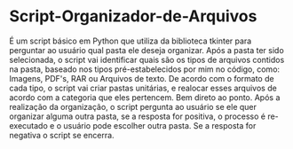 # Script-Organizador-de-Arquivos

É um script básico em Python que utiliza da biblioteca tkinter para perguntar ao usuário qual pasta ele deseja organizar.
Após a pasta ter sido selecionada, o script vai identificar quais são os tipos de arquivos contidos na pasta, baseado nos tipos pré-estabelecidos por mim no código, como: Imagens, PDF's, RAR ou Arquivos de texto.
De acordo com o formato de cada tipo, o script vai criar pastas unitárias, e realocar esses arquivos de acordo com a categoria que eles pertencem. Bem direto ao ponto.
Após a realização da organização, o script pergunta ao usuário se ele quer organizar alguma outra pasta, se a resposta for positiva, o processo é re-executado e o usuário pode escolher outra pasta. Se a resposta for negativa o script se encerra.
